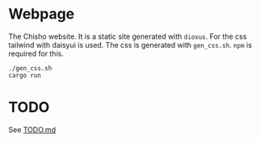 
# Webpage

The Chisho website. It is a static site generated with `dioxus`.
For the css tailwind with daisyui is used. The css is generated with `gen_css.sh`. `npm` is required for this.

```
./gen_css.sh
cargo run
```

# TODO

See [TODO.md](TODO.md)
